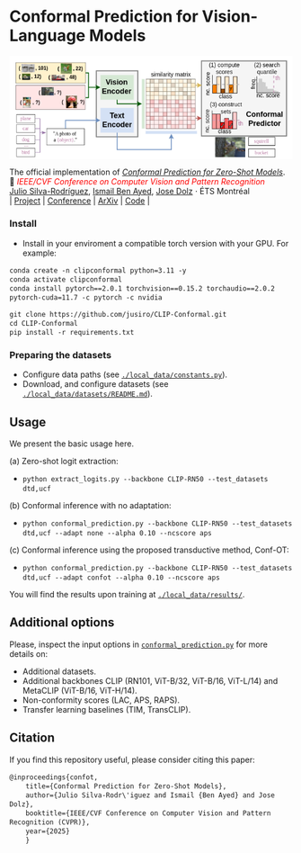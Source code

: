 # Conformal Prediction for Vision-Language Models

<img src="./local_data/media/confvlms_overview.png" width = "750" alt="" align=center /> <br/>

The official implementation of [*Conformal Prediction for Zero-Shot Models*]().<br/>
📜 <span style="color:red">*IEEE/CVF Conference on Computer Vision and Pattern Recognition*</span> \
[Julio Silva-Rodríguez](https://scholar.google.es/citations?user=1UMYgHMAAAAJ&hl),
[Ismail Ben Ayed](https://scholar.google.es/citations?user=29vyUccAAAAJ&hl),
[Jose Dolz](https://scholar.google.es/citations?user=yHQIFFMAAAAJ&hl) ⋅ ÉTS Montréal
<br/>
| [Project](https://jusiro.github.io/projects/confot) | [Conference]() | [ArXiv]() | [Code](https://github.com/jusiro/CLIP-Conformal) |
<br/>


### Install

* Install in your enviroment a compatible torch version with your GPU. For example:

```
conda create -n clipconformal python=3.11 -y
conda activate clipconformal
conda install pytorch==2.0.1 torchvision==0.15.2 torchaudio==2.0.2 pytorch-cuda=11.7 -c pytorch -c nvidia
```

```
git clone https://github.com/jusiro/CLIP-Conformal.git
cd CLIP-Conformal
pip install -r requirements.txt
```

### Preparing the datasets
- Configure data paths (see [`./local_data/constants.py`](./local_data/constants.py)).
- Download, and configure datasets (see [`./local_data/datasets/README.md`](./local_data/datasets/README.md)).

## Usage
We present the basic usage here.

(a) Zero-shot logit extraction:
- `python extract_logits.py --backbone CLIP-RN50 --test_datasets dtd,ucf`

(b) Conformal inference with no adaptation:
- `python conformal_prediction.py --backbone CLIP-RN50 --test_datasets dtd,ucf --adapt none --alpha 0.10 --ncscore aps`

(c) Conformal inference using the proposed transductive method, Conf-OT:
- `python conformal_prediction.py --backbone CLIP-RN50 --test_datasets dtd,ucf --adapt confot --alpha 0.10 --ncscore aps`

You will find the results upon training at [`./local_data/results/`](./local_data/results/).

## Additional options

Please, inspect the input options in [`conformal_prediction.py`](conformal_prediction.py) for more details on:
- Additional datasets.
- Additional backbones CLIP (RN101, ViT-B/32, ViT-B/16, ViT-L/14) and MetaCLIP (ViT-B/16, ViT-H/14).
- Non-conformity scores (LAC, APS, RAPS).
- Transfer learning baselines (TIM, TransCLIP).


## Citation

If you find this repository useful, please consider citing this paper:
```
@inproceedings{confot,
    title={Conformal Prediction for Zero-Shot Models},
    author={Julio Silva-Rodr\'iguez and Ismail {Ben Ayed} and Jose Dolz},
    booktitle={IEEE/CVF Conference on Computer Vision and Pattern Recognition (CVPR)},
    year={2025}
    }
```